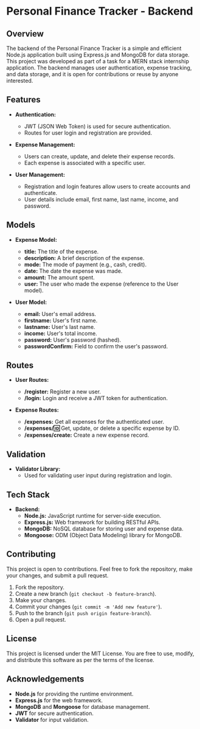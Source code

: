 # Personal Finance Tracker - Backend

## Overview

The backend of the Personal Finance Tracker is a simple and efficient Node.js application built using Express.js and MongoDB for data storage. This project was developed as part of a task for a MERN stack internship application. The backend manages user authentication, expense tracking, and data storage, and it is open for contributions or reuse by anyone interested.

## Features

- **Authentication:**
  - JWT (JSON Web Token) is used for secure authentication.
  - Routes for user login and registration are provided.

- **Expense Management:**
  - Users can create, update, and delete their expense records.
  - Each expense is associated with a specific user.

- **User Management:**
  - Registration and login features allow users to create accounts and authenticate.
  - User details include email, first name, last name, income, and password.

## Models

- **Expense Model:**
  - **title:** The title of the expense.
  - **description:** A brief description of the expense.
  - **mode:** The mode of payment (e.g., cash, credit).
  - **date:** The date the expense was made.
  - **amount:** The amount spent.
  - **user:** The user who made the expense (reference to the User model).

- **User Model:**
  - **email:** User's email address.
  - **firstname:** User's first name.
  - **lastname:** User's last name.
  - **income:** User's total income.
  - **password:** User's password (hashed).
  - **passwordConfirm:** Field to confirm the user's password.

## Routes

- **User Routes:**
  - **/register:** Register a new user.
  - **/login:** Login and receive a JWT token for authentication.

- **Expense Routes:**
  - **/expenses:** Get all expenses for the authenticated user.
  - **/expenses/:id:** Get, update, or delete a specific expense by ID.
  - **/expenses/create:** Create a new expense record.

## Validation

- **Validator Library:**
  - Used for validating user input during registration and login.

## Tech Stack

- **Backend:**
  - **Node.js:** JavaScript runtime for server-side execution.
  - **Express.js:** Web framework for building RESTful APIs.
  - **MongoDB:** NoSQL database for storing user and expense data.
  - **Mongoose:** ODM (Object Data Modeling) library for MongoDB.

## Contributing

This project is open to contributions. Feel free to fork the repository, make your changes, and submit a pull request.

1. Fork the repository.
2. Create a new branch (`git checkout -b feature-branch`).
3. Make your changes.
4. Commit your changes (`git commit -m 'Add new feature'`).
5. Push to the branch (`git push origin feature-branch`).
6. Open a pull request.

## License

This project is licensed under the MIT License. You are free to use, modify, and distribute this software as per the terms of the license.

## Acknowledgements

- **Node.js** for providing the runtime environment.
- **Express.js** for the web framework.
- **MongoDB** and **Mongoose** for database management.
- **JWT** for secure authentication.
- **Validator** for input validation.
